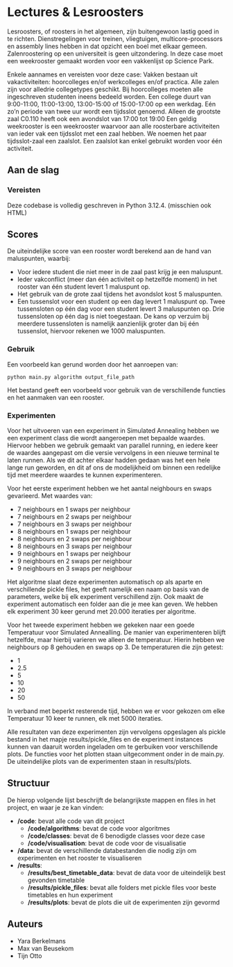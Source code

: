 # Lectures &amp; Lesroosters 
Lesroosters, of roosters in het algemeen, zijn buitengewoon lastig goed in te richten. Dienstregelingen voor treinen, vliegtuigen, multicore-processors en assembly lines hebben in dat opzicht een boel met elkaar gemeen. Zalenroostering op een universiteit is geen uitzondering. In deze case moet een weekrooster gemaakt worden voor een vakkenlijst op Science Park.

Enkele aannames en vereisten voor deze case:
Vakken bestaan uit vakactiviteiten: hoorcolleges en/of werkcolleges en/of practica.
Alle zalen zijn voor alledrie collegetypes geschikt.
Bij hoorcolleges moeten alle ingeschreven studenten ineens bedeeld worden.
Een college duurt van 9:00-11:00, 11:00-13:00, 13:00-15:00 of 15:00-17:00 op een werkdag. Eén zo’n periode van twee uur wordt een tijdsslot genoemd. 
Alleen de grootste zaal C0.110 heeft ook een avondslot van 17:00 tot 19:00
Een geldig weekrooster is een weekrooster waarvoor aan alle roosterbare activiteiten van ieder vak een tijdsslot met een zaal hebben. We noemen het paar tijdsslot-zaal een zaalslot.
Een zaalslot kan enkel gebruikt worden voor één activiteit.

## Aan de slag
### Vereisten
Deze codebase is volledig geschreven in Python 3.12.4. (misschien ook HTML)

## Scores
De uiteindelijke score van een rooster wordt berekend aan de hand van maluspunten, waarbij:

- Voor iedere student die niet meer in de zaal past krijg je een maluspunt.
- Ieder vakconflict (meer dan één activiteit op hetzelfde moment) in het rooster van één student levert 1 maluspunt op.
- Het gebruik van de grote zaal tijdens het avondslot kost 5 maluspunten.
- Een tussenslot voor een student op een dag levert 1 maluspunt op. Twee tussensloten op één dag voor een student levert 3 maluspunten op. Drie tussensloten op één dag is niet toegestaan. De kans op verzuim bij meerdere        tussensloten is namelijk aanzienlijk groter dan bij één tussenslot, hiervoor rekenen we 1000 maluspunten.

### Gebruik
Een voorbeeld kan gerund worden door het aanroepen van:

```
python main.py algorithm output_file_path 
```

Het bestand geeft een voorbeeld voor gebruik van de verschillende functies en het aanmaken van een rooster.


### Experimenten
Voor het uitvoeren van een experiment in Simulated Annealing hebben we een experiment class die wordt aangeroepen met 
bepaalde waardes. Hiervoor hebben we gebruik gemaakt van parallel running, en iedere keer de waardes aangepast om die versie
vervolgens in een nieuwe terminal te laten runnen. Als we dit achter elkaar hadden gedaan was het een hele lange run geworden, 
en dit af ons de modelijkheid om binnen een redelijke tijd met meerdere waardes te kunnen experimenteren. 
    
Voor het eerste experiment hebben we het aantal neighbours en swaps gevarieerd. Met waardes van:

- 7 neighbours en 1 swaps per neighbour
- 7 neighbours en 2 swaps per neighbour
- 7 neighbours en 3 swaps per neighbour
- 8 neighbours en 1 swaps per neighbour
- 8 neighbours en 2 swaps per neighbour
- 8 neighbours en 3 swaps per neighbour
- 9 neighbours en 1 swaps per neighbour
- 9 neighbours en 2 swaps per neighbour
- 9 neighbours en 3 swaps per neighbour

Het algoritme slaat deze experimenten automatisch op als aparte en verschillende pickle files, het geeft namelijk een naam op 
basis van de parameters, welke bij elk experiment verschillend zijn. Ook maakt de experiment automatisch een folder aan die je 
mee kan geven.
We hebben elk experiment 30 keer gerund met 20.000 iteraties per algoritme.

Voor het tweede experiment hebben we gekeken naar een goede Temperatuur voor Simulated Annealling. De manier van experimenteren
blijft hetzelfde, maar hierbij varieren we alleen de temperatuur. Hierin hebben we neighbours op 8 gehouden en swaps op 3.
De temperaturen die zijn getest:

- 1
- 2.5
- 5
- 10
- 20
- 50

In verband met beperkt resterende tijd, hebben we er voor gekozen om elke Temperatuur 10 keer te runnen, elk met 5000 iteraties.

Alle resultaten van deze experimenten zijn vervolgens opgeslagen als pickle bestand in het mapje results/pickle_files en de 
experiment instances kunnen van daaruit worden ingeladen om te gerbuiken voor verschillende plots. De functies voor het plotten staan uitgecomment 
onder in de main.py.
De uiteindelijke plots van de experimenten staan in results/plots.

## Structuur

De hierop volgende lijst beschrijft de belangrijkste mappen en files in het project, en waar je ze kan vinden:

- **/code**: bevat alle code van dit project
  - **/code/algorithms**: bevat de code voor algoritmes
  - **/code/classes**: bevat de 6 benodigde classes voor deze case
  - **/code/visualisation**: bevat de code voor de visualisatie
- **/data**: bevat de verschillende databestanden die nodig zijn om experimenten en het rooster te visualiseren
- **/results**:
  - **/results/best_timetable_data**: bevat de data voor de uiteindelijk best gevonden timetable
  - **/results/pickle_files**: bevat alle folders met pickle files voor beste timetables en hun experiment
  - **/results/plots**: bevat de plots die uit de experimenten zijn gevormd

## Auteurs
- Yara Berkelmans
- Max van Beusekom
- Tijn Otto
